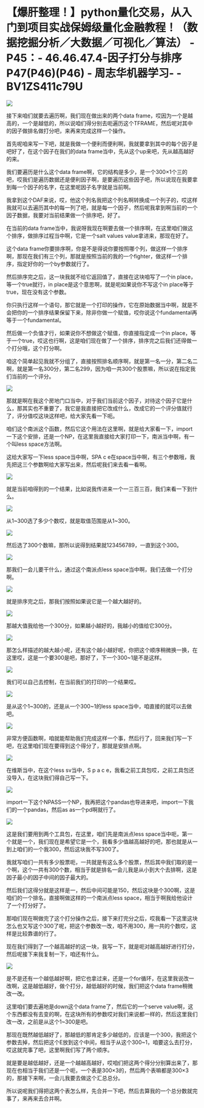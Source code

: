 # 【爆肝整理！】python量化交易，从入门到项目实战保姆级量化金融教程！（数据挖掘分析／大数据／可视化／算法） - P45：- 46.46.47.4-因子打分与排序P47(P46)(P46) - 周志华机器学习- - BV1ZS411c79U

![](img/1a03eb48b084fe6e1863b805f89e9506_0.png)

接下来咱们就要去遍历啊，我们现在做出来的两个data frame，哎因为一个是越高的，一个是越低的，所以说咱们得分别去呃遍历这个TFRAME，然后呢对其中的因子做排名做打分吧，来再来完成这样一个操作。

首先呢咱来写一下吧，就是我做一个便利而便利啊，我就要拿到其中的每个因子是吧好了，在这个因子在我们的data frame当中，先从这个up来吧，先从越高越好的来。

我们要遍历是什么这个data frame啊，它的结构是多少，是一个300×1个三的吧，哎我们是遍历数据还是便利因子啊，是要遍历这些因子吧，所以说现在我要拿到每一个因子的名字，在这里呢因子名字就是当前啊。

我拿到这个DAF来说，哎，他这个列名我把这个列名啊转换成一个列子的，哎这样我就可以去遍历其中的每一列了吧，就是每一个因子，然后呢我拿到啊当前的一个因子数据，我要对当前结果做一个排序吧，好了。

在当前的data frame当中，我说呀我现在啊要去做一个排序啊，在这里咱们做这个排序，做排序过程当中啊，它是一个salt values value拿进来，那现在好了。

这个data frame你要排序啊，你是不是得说你要按照哪个列，做这样一个排序啊，那现在我们有三个列，那就是按照当前的我的一个fighter，做这样一个排序，指定好你的一个by参数就行了。

然后排序完之后，这一块我就不给它返回值了，直接在这块咱写了一个in place，等一个true就行，in place是这个意思啊，就是呃如果说你不写这个in place等于true，现在没有这个参数。

你只执行这样一个语句，那它就是一个打印的操作，它在原始数据当中啊，就是不会把你的一个排序结果保留下来，除非你做一个赋值，哎你说这个fundamental再等于一个fundamental。

然后做一个负值才行，如果说你不想做这个赋值，你直接指定成一个in place，等于一个true，哎这也行啊，这是咱们现在做了一个排序，排序完之后我们还得做一个打分哦，这个打分啊。

咱这个简单起见我就不分组了，直接按照排名顺序啊，就是第一名一分，第二名二啊，就是第一名300分，第二名299，因为咱一共300个股票嘛，所以说在指定我们当前的一个评分。



![](img/1a03eb48b084fe6e1863b805f89e9506_2.png)

那就是啊在我这个房地门口当中，对于我们当前这个因子，对待这个因子它是什么，那其实也不重要了，我它是我直接把它改成什么，改成它的一个评分值就行了，评分值哎这块这样吧，给大家先看一下呃。

咱们这个南派这个函数，然后它这个用法在这里啊，就是给大家看一下，import一下这个安排，还是一个NP，在这里我直接给大家打印一下，南派当中啊，有一个叫less space方法啊。

这给大家写一下less space当中啊，SPA c e在space当中啊，有三个参数哦，我先把这三个参数啊给大家写出来，然后呢我们来去看一看啊。



![](img/1a03eb48b084fe6e1863b805f89e9506_4.png)

就是当前咱得到的一个结果，比如说我传进来一个一三百三百，我们来看一下到什么。

![](img/1a03eb48b084fe6e1863b805f89e9506_6.png)

从1~300选了多少个数哎，就是取值范围是从1~300。

![](img/1a03eb48b084fe6e1863b805f89e9506_8.png)

然后选了300个数嘛，那所以说得到结果就123456789，一直到这个300。

![](img/1a03eb48b084fe6e1863b805f89e9506_10.png)

那我们一会儿要干什么，通过这个南派点less space当中啊，我们去做一个打分啊。

![](img/1a03eb48b084fe6e1863b805f89e9506_12.png)

就是排序完之后，那我们按照如果说它是一个越大越好的。

![](img/1a03eb48b084fe6e1863b805f89e9506_14.png)

那越大值我给他一个300分，如果越小越好的，我越小的值给它300分。

![](img/1a03eb48b084fe6e1863b805f89e9506_16.png)

那怎么样描述的越大越小呢，还有这个越小越好呢，你把这个顺序稍微换一换，在这里哎，这是一个要300是吧，那好了，下一个300~1是不是这样。



![](img/1a03eb48b084fe6e1863b805f89e9506_18.png)

我们可以自己去控制，在当前我们的打印的一个结果哎。

![](img/1a03eb48b084fe6e1863b805f89e9506_20.png)

是从这个1~300的，还是从一个300~1的less space当中，咱直接的就可以去做吧。

![](img/1a03eb48b084fe6e1863b805f89e9506_22.png)

非常方便函数啊，咱就能帮助我们完成这样一个事，然后行了，回来我们写一下吧，在这里咱们现在要得到这个得分了，那就是安排点啊。



![](img/1a03eb48b084fe6e1863b805f89e9506_24.png)

在维斯当中，在这个less sv当中，S p a c e，我看之前工具包哎，之前工具包还没导入，在这块我们得自己写一下。



![](img/1a03eb48b084fe6e1863b805f89e9506_26.png)

import一下这个NPASS一个NP，我再把这个pandas也导进来吧，import一下我们的一个pandas，然后as as一个pd啊就行了。



![](img/1a03eb48b084fe6e1863b805f89e9506_28.png)

这是我们要用到两个工具包，在这里，咱们先是南派点less space当中呃，第一个就是一个，我们现在是希望它是一个，我看多少值越高越好的吧，那也就是从一到上咱们的一个我300，然后这块我不写300了。

我就写咱们一共有多少股票呃，一共就是有这么多个股票，然后其中我们取的是一个啊，这个一共有300个数，相当于就是排名一会儿我是从小到大个去排啊，这是因子最小的因子中间的因子最大的。

然后我们这得分就是这样是一，然后中间可能是150，然后这块是个300啊，这是咱们的一个排名，直接啊做这样的一个南派点less space，相当于啊我给他设计了一个打分好了。

那咱们现在啊做完了这个打分操作之后，接下来打完分之后，哎我看一下这里这块怎么也又写这个300了呢，把这个参数改一改，咱不用300，用一共的个数哎，这样是比较靠谱的行了。

现在我们得到了一个越高越好的这一块，我写一下，就是呃对越高越好进行打分，然后呢接下来我复制一下，咱还有什么。



![](img/1a03eb48b084fe6e1863b805f89e9506_30.png)

是不是还有一个越低越好啊，把它也拿过来，还是一个for循环，在这里我说改一改啊，这是越低越好，做个打分，越低越好的时候，我们把这个data frame稍微改一改。

这里咱们要去遍地是down这个data frame了，然后它的一个serve value啊，这个东西都没有去变的啊，在这块所有的参数哎对我们来说都一样的，然后这里我们改一改，之前是从这个1~300是吧。

那现在既然越低越好了，那越低的那肯定多少越低的，应该是一个300，我把这个参数去掉，然后把这个E放到这个中间，相当于从这个300~1，咱要这么去打分，哎这就完事了吧，这里啊我们写了两个顺序。

就是要是越低越好，还是一个越越高越好，哎咱们把这两个得分分别算出来了，那现在也相当于我们还是一个呃，一个表是300×3的，然后两个表嘛都是300×3的，那接下来啊，一会儿我要去做这个汇总总分。

所以说呢我们得把这两个表怎么样，先合并一下吧，然后去算我的一个总分数就完事了，来再来去合并啊。